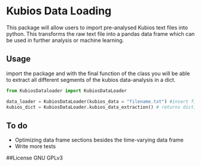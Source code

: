 # Kubios Data Loading 
This package will allow users to import pre-analysed Kubios text files into python. 
This transforms the raw text file into a pandas data frame which can be used in further analysis or machine learning. 

## Usage 
import the package and with the final function of the class you will be able to extract all different segments of the 
kubios data-analysis in a dict. 

```python
from KubiosDataloader import KubiosDataLoader

data_loader = KubiosDataLoader(kubios_data = "filename.txt") #insert file location of the kubios text file
kubios_dict = KubiosDataLoader.kubios_data_extraction() # returns dictionary with data frames of every section in the kubios file
```
## To do 
- Optimizing data frame sections besides the time-varying data frame
- Write more tests 

##License 
GNU GPLv3 